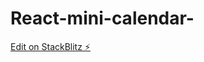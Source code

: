 # React-mini-calendar-

[Edit on StackBlitz ⚡️](https://stackblitz.com/edit/stackblitz-starters-kprmpf)
